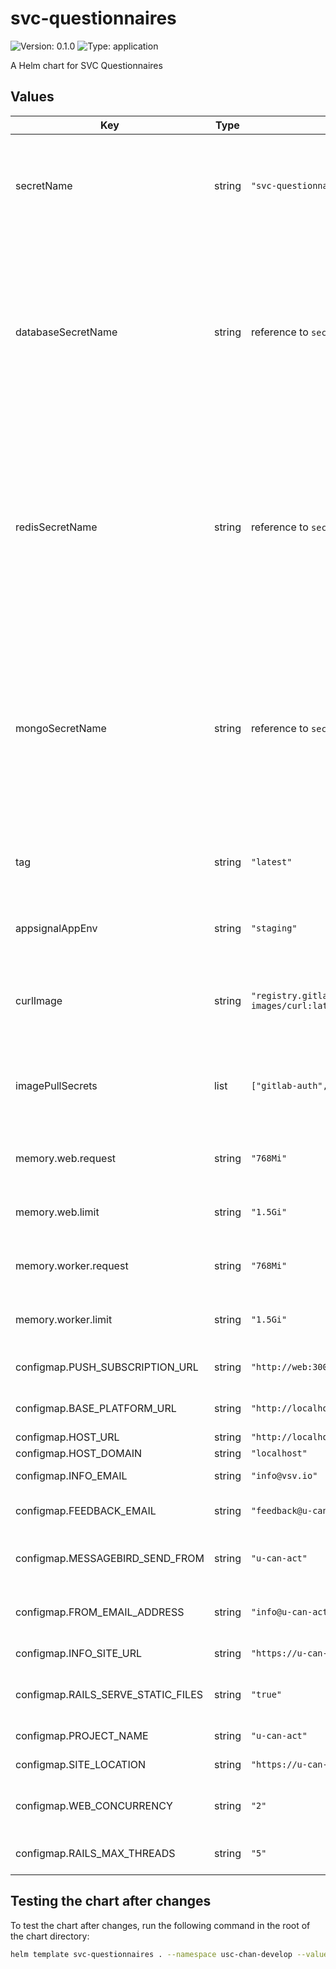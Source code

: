 # svc-questionnaires

![Version: 0.1.0](https://img.shields.io/badge/Version-0.1.0-informational?style=flat-square) ![Type: application](https://img.shields.io/badge/Type-application-informational?style=flat-square)

A Helm chart for SVC Questionnaires

## Values

| Key | Type | Default | Description |
|-----|------|---------|-------------|
| secretName | string | `"svc-questionnaires-secret"` | The main secret for reading the environment variables for the questionnaire engine. |
| databaseSecretName | string | reference to `secretName`| The secret for storing the database credentials. Defaults to the secret as stored in `secretName`. Must have a key called `DATABASE_URL` that contains a single connection string. |
| redisSecretName | string | reference to `secretName`| The secret for storing the redis credentials. Defaults to the same secret as stored in `secretName`. Must have a key called `REDIS_URL` that contains a single connection string. |
| mongoSecretName | string | reference to `secretName`| The secret for storing the mongodb credentials. Defaults to the same secret as stored in `secretName`. Must have a key called `MONGODB_URI` that contains a single connection string. |
| tag | string | `"latest"` | The tag of the questionnaire engine image to deploy. |
| appsignalAppEnv | string | `"staging"` | The environment of the AppSignal application. |
| curlImage | string | `"registry.gitlab.com/researchable/general/docker-images/curl:latest"` | The Docker image for the curl command used in the init container. |
| imagePullSecrets | list | `["gitlab-auth", "docker-auth"]` | List of image pull secrets used for pulling images from private registries. |
| memory.web.request | string | `"768Mi"` | The memory request for the web container. |
| memory.web.limit | string | `"1.5Gi"` | The memory limit for the web container. |
| memory.worker.request | string | `"768Mi"` | The memory request for the worker container. |
| memory.worker.limit | string | `"1.5Gi"` | The memory limit for the worker container. |
| configmap.PUSH_SUBSCRIPTION_URL | string | `"http://web:3000/api/v1/data/create_raw"` | URL to push subscription data. |
| configmap.BASE_PLATFORM_URL | string | `"http://localhost:3000"` | Base platform URL. |
| configmap.HOST_URL | string | `"http://localhost:3002"` | Host URL. |
| configmap.HOST_DOMAIN | string | `"localhost"` | Host domain. |
| configmap.INFO_EMAIL | string | `"info@vsv.io"` | Info email address. |
| configmap.FEEDBACK_EMAIL | string | `"feedback@u-can-act.nl"` | Feedback email address. |
| configmap.MESSAGEBIRD_SEND_FROM | string | `"u-can-act"` | Sender name for MessageBird messages. |
| configmap.FROM_EMAIL_ADDRESS | string | `"info@u-can-act.nl"` | From email address for emails sent by the app. |
| configmap.INFO_SITE_URL | string | `"https://u-can-act.nl"` | Information site URL. |
| configmap.RAILS_SERVE_STATIC_FILES | string | `"true"` | Whether Rails should serve static files. |
| configmap.PROJECT_NAME | string | `"u-can-act"` | Project name. |
| configmap.SITE_LOCATION | string | `"https://u-can-act.nl"` | Site location URL. |
| configmap.WEB_CONCURRENCY | string | `"2"` | Number of web processes to run. |
| configmap.RAILS_MAX_THREADS | string | `"5"` | Maximum number of Rails threads. |

## Testing the chart after changes

To test the chart after changes, run the following command in the root of the chart directory:

```bash
helm template svc-questionnaires . --namespace usc-chan-develop --values values.yaml > output.yaml
```
